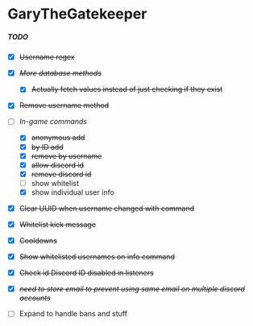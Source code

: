 # GaryTheGatekeeper

##### TODO
- [X] ~~Username regex~~
- [X] ~~*More database methods*~~
  - [X] ~~Actually fetch values instead of just checking if they exist~~
- [X] ~~Remove username method~~
- [ ] *In-game commands*
  - [X] ~~anonymous add~~
  - [X] ~~by ID add~~
  - [X] ~~remove by username~~
  - [X] ~~allow discord id~~
  - [X] ~~remove discord id~~
  - [ ] show whitelist
  - [X] show individual user info
- [X] ~~Clear UUID when username changed with command~~
- [X] ~~Whitelist kick message~~
- [X] ~~Cooldowns~~
- [X] ~~Show whitelisted usernames on info command~~
- [X] ~~Check id Discord ID disabled in listeners~~

- [X] ~~*need to store email to prevent using same email on multiple discord accounts*~~
- [ ] Expand to handle bans and stuff